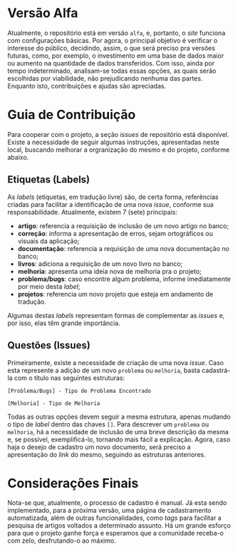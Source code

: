 # Versão Alfa

Atualmente, o repositório está em versão `alfa`, e, portanto, o _site_ funciona com configurações básicas. Por agora, o principal objetivo é verificar o interesse do público, decidindo, assim, o que será preciso pra versões futuras, como, por exemplo, o investimento em uma base de dados maior ou aumento na quantidade de dados transferidos. Com isso, ainda por tempo indeterminado, analisam-se todas essas opções, as quais serão escolhidas por viabilidade, não prejudicando nenhuma das partes. Enquanto isto, contribuições e ajudas são apreciadas.

# Guia de Contribuição

Para cooperar com o projeto, a seção _issues_ de repositório está disponível. Existe a necessidade de seguir algumas instruções, apresentadas neste local, buscando melhorar a orgranização do mesmo e do projeto, conforme abaixo.

## Etiquetas (Labels)

As _labels_ (etiquetas, em tradução livre) são, de certa forma, referências criadas para facilitar a identificação de uma nova _issue_, conforme sua responsabilidade. Atualmente, existem 7 (sete) principais:

- **artigo**: referencia a requisição de inclusão de um novo artigo no banco;
- **correção**: informa a apresentação de erros, sejam ortográficos ou visuais da aplicação;
- **documentação**: referencia a requisição de uma nova documentação no banco;
- **livros**: adiciona a requisição de um novo livro no banco;
- **melhoria**: apresenta uma ideia nova de melhoria pra o projeto;
- **problema/bugs**: caso encontre algum problema, informe imediatamente por meio desta _label_;
- **projetos**: referencia um novo projeto que esteja em andamento de tradução.

Algumas destas _labels_ representam formas de complementar as _issues_ e, por isso, elas têm grande importância.

## Questões (Issues)

Primeiramente, existe a necessidade de criação de uma nova _issue_. Caso esta represente a adição de um novo `problema` ou `melhoria`, basta cadastrá-la com o título nas seguintes estruturas:

```
[Problema/Bugs] - Tipo de Problema Encontrado
```

```
[Melhoria] - Tipo de Melhoria
```

Todas as outras opções devem seguir a mesma estrutura, apenas mudando o tipo de _label_ dentro das chaves `[]`. Para descrever um `problema` ou `melhoria`, há a necessidade de inclusão de uma breve descrição da mesma e, se possível, exemplificá-lo, tornando mais fácil a explicação. Agora, caso haja o desejo de cadastro um novo documento, será preciso a apresentação do _link_ do mesmo, seguindo as estruturas anteriores.

# Considerações Finais

Nota-se que, atualmente, o processo de cadastro é manual. Já esta sendo implementado, para a próxima versão, uma página de cadastramento automatizada, além de outras funcionalidades, como _tags_ para facilitar a pesquisa de artigos voltados a determinado assunto. Há um grande esforço para que o projeto ganhe força e esperamos que a comunidade receba-o com zelo, desfrutando-o ao máximo.
